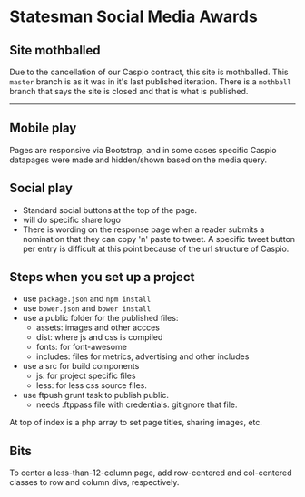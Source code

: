 Statesman Social Media Awards
==============================

## Site mothballed

Due to the cancellation of our Caspio contract, this site is mothballed. This `master` branch is as it was in it's last published iteration. There is a `mothball` branch that says the site is closed and that is what is published.

-----

## Mobile play
Pages are responsive via Bootstrap, and in some cases specific Caspio datapages were made and hidden/shown based on the media query.

## Social play
* Standard social buttons at the top of the page.
* will do specific share logo
* There is wording on the response page when a reader submits a nomination that they can copy 'n' paste to tweet. A specific tweet button per entry is difficult at this point because of the url structure of Caspio.

## Steps when you set up a project


* use `package.json` and `npm install`
* use `bower.json` and `bower install`
* use a public folder for the published files:
	* assets: images and other accces
	* dist: where js and css is compiled
	* fonts: for font-awesome
	* includes: files for metrics, advertising and other includes
* use a src for build components
	* js: for project specific files
	* less: for less css source files.
* use ftpush grunt task to publish public.
	* needs .ftppass file with credentials. gitignore that file.

At top of index is a php array to set page titles, sharing images, etc.

## Bits

To center a less-than-12-column page, add row-centered and col-centered classes to row and column divs, respectively.

